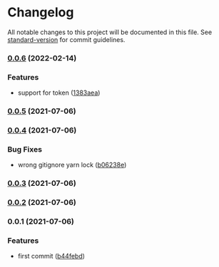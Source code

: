 # Changelog

All notable changes to this project will be documented in this file. See [standard-version](https://github.com/conventional-changelog/standard-version) for commit guidelines.

### [0.0.6](https://github.com/lasalefamine/vscode-css-vars/compare/v0.0.5...v0.0.6) (2022-02-14)


### Features

* support for token ([1383aea](https://github.com/lasalefamine/vscode-css-vars/commit/1383aead6761eb626da0cae90ed534d80cba8846))

### [0.0.5](https://github.com/lasalefamine/vscode-css-vars/compare/v0.0.4...v0.0.5) (2021-07-06)

### [0.0.4](https://github.com/lasalefamine/vscode-css-vars/compare/v0.0.3...v0.0.4) (2021-07-06)


### Bug Fixes

* wrong gitignore yarn lock ([b06238e](https://github.com/lasalefamine/vscode-css-vars/commit/b06238e1133cd1590dfaf44a0decf24a616ea428))

### [0.0.3](https://github.com/lasalefamine/vscode-css-vars/compare/v0.0.2...v0.0.3) (2021-07-06)

### [0.0.2](https://github.com/lasalefamine/vscode-css-vars/compare/v0.0.1...v0.0.2) (2021-07-06)

### 0.0.1 (2021-07-06)


### Features

* first commit ([b44febd](https://github.com/lasalefamine/vscode-css-vars/commit/b44febd1e3698cf9ab2413abda286440e7c82d99))
